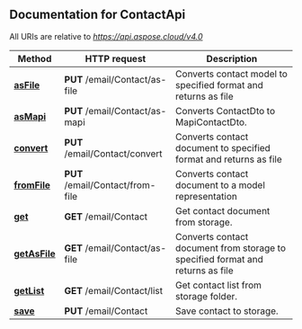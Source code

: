 
## Documentation for ContactApi

All URIs are relative to *https://api.aspose.cloud/v4.0*

Method | HTTP request | Description
------ | ------------ | -----------
 [**asFile**](ContactApi.md#asFile) | **PUT** /email/Contact/as-file | Converts contact model to specified format and returns as file             
 [**asMapi**](ContactApi.md#asMapi) | **PUT** /email/Contact/as-mapi | Converts ContactDto to MapiContactDto.             
 [**convert**](ContactApi.md#convert) | **PUT** /email/Contact/convert | Converts contact document to specified format and returns as file             
 [**fromFile**](ContactApi.md#fromFile) | **PUT** /email/Contact/from-file | Converts contact document to a model representation             
 [**get**](ContactApi.md#get) | **GET** /email/Contact | Get contact document from storage.             
 [**getAsFile**](ContactApi.md#getAsFile) | **GET** /email/Contact/as-file | Converts contact document from storage to specified format and returns as file             
 [**getList**](ContactApi.md#getList) | **GET** /email/Contact/list | Get contact list from storage folder.             
 [**save**](ContactApi.md#save) | **PUT** /email/Contact | Save contact to storage.             


    
